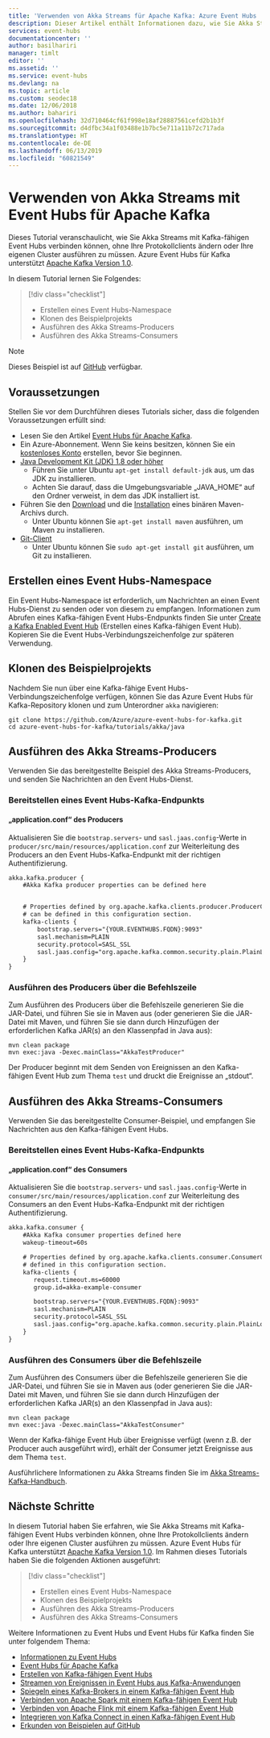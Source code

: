 ```yaml
---
title: 'Verwenden von Akka Streams für Apache Kafka: Azure Event Hubs | Microsoft-Dokumentation'
description: Dieser Artikel enthält Informationen dazu, wie Sie Akka Streams mit einem Apache Kafka-fähigen Azure Event Hub verbinden können.
services: event-hubs
documentationcenter: ''
author: basilhariri
manager: timlt
editor: ''
ms.assetid: ''
ms.service: event-hubs
ms.devlang: na
ms.topic: article
ms.custom: seodec18
ms.date: 12/06/2018
ms.author: bahariri
ms.openlocfilehash: 32d710464cf61f998e18af28887561cefd2b1b3f
ms.sourcegitcommit: d4dfbc34a1f03488e1b7bc5e711a11b72c717ada
ms.translationtype: HT
ms.contentlocale: de-DE
ms.lasthandoff: 06/13/2019
ms.locfileid: "60821549"
---
```

# <a name="using-akka-streams-with-event-hubs-for-apache-kafka"></a>Verwenden von Akka Streams mit Event Hubs für Apache Kafka
Dieses Tutorial veranschaulicht, wie Sie Akka Streams mit Kafka-fähigen Event Hubs verbinden können, ohne Ihre Protokollclients ändern oder Ihre eigenen Cluster ausführen zu müssen. Azure Event Hubs für Kafka unterstützt [Apache Kafka Version 1.0](https://kafka.apache.org/10/documentation.html).

In diesem Tutorial lernen Sie Folgendes:
> [!div class="checklist"]
> * Erstellen eines Event Hubs-Namespace
> * Klonen des Beispielprojekts
> * Ausführen des Akka Streams-Producers 
> * Ausführen des Akka Streams-Consumers

> [!NOTE]
> Dieses Beispiel ist auf [GitHub](https://github.com/Azure/azure-event-hubs-for-kafka/tree/master/tutorials/akka/java) verfügbar.

## <a name="prerequisites"></a>Voraussetzungen

Stellen Sie vor dem Durchführen dieses Tutorials sicher, dass die folgenden Voraussetzungen erfüllt sind:

* Lesen Sie den Artikel [Event Hubs für Apache Kafka](event-hubs-for-kafka-ecosystem-overview.md). 
* Ein Azure-Abonnement. Wenn Sie keins besitzen, können Sie ein [kostenloses Konto](https://azure.microsoft.com/free/?ref=microsoft.com&utm_source=microsoft.com&utm_medium=docs&utm_campaign=visualstudio) erstellen, bevor Sie beginnen.
* [Java Development Kit (JDK) 1.8 oder höher](https://aka.ms/azure-jdks)
    * Führen Sie unter Ubuntu `apt-get install default-jdk` aus, um das JDK zu installieren.
    * Achten Sie darauf, dass die Umgebungsvariable „JAVA_HOME“ auf den Ordner verweist, in dem das JDK installiert ist.
* Führen Sie den [Download](https://maven.apache.org/download.cgi) und die [Installation](https://maven.apache.org/install.html) eines binären Maven-Archivs durch.
    * Unter Ubuntu können Sie `apt-get install maven` ausführen, um Maven zu installieren.
* [Git-Client](https://www.git-scm.com/downloads)
    * Unter Ubuntu können Sie `sudo apt-get install git` ausführen, um Git zu installieren.

## <a name="create-an-event-hubs-namespace"></a>Erstellen eines Event Hubs-Namespace

Ein Event Hubs-Namespace ist erforderlich, um Nachrichten an einen Event Hubs-Dienst zu senden oder von diesem zu empfangen. Informationen zum Abrufen eines Kafka-fähigen Event Hubs-Endpunkts finden Sie unter [Create a Kafka Enabled Event Hub](event-hubs-create-kafka-enabled.md) (Erstellen eines Kafka-fähigen Event Hub). Kopieren Sie die Event Hubs-Verbindungszeichenfolge zur späteren Verwendung.

## <a name="clone-the-example-project"></a>Klonen des Beispielprojekts

Nachdem Sie nun über eine Kafka-fähige Event Hubs-Verbindungszeichenfolge verfügen, können Sie das Azure Event Hubs für Kafka-Repository klonen und zum Unterordner `akka` navigieren:

```shell
git clone https://github.com/Azure/azure-event-hubs-for-kafka.git
cd azure-event-hubs-for-kafka/tutorials/akka/java
```

## <a name="run-akka-streams-producer"></a>Ausführen des Akka Streams-Producers

Verwenden Sie das bereitgestellte Beispiel des Akka Streams-Producers, und senden Sie Nachrichten an den Event Hubs-Dienst.

### <a name="provide-an-event-hubs-kafka-endpoint"></a>Bereitstellen eines Event Hubs-Kafka-Endpunkts

#### <a name="producer-applicationconf"></a>„application.conf“ des Producers

Aktualisieren Sie die `bootstrap.servers`- und `sasl.jaas.config`-Werte in `producer/src/main/resources/application.conf` zur Weiterleitung des Producers an den Event Hubs-Kafka-Endpunkt mit der richtigen Authentifizierung.

```xml
akka.kafka.producer {
    #Akka Kafka producer properties can be defined here


    # Properties defined by org.apache.kafka.clients.producer.ProducerConfig
    # can be defined in this configuration section.
    kafka-clients {
        bootstrap.servers="{YOUR.EVENTHUBS.FQDN}:9093"
        sasl.mechanism=PLAIN
        security.protocol=SASL_SSL
        sasl.jaas.config="org.apache.kafka.common.security.plain.PlainLoginModule required username=\"$ConnectionString\" password=\"{YOUR.EVENTHUBS.CONNECTION.STRING}\";"
    }
}
```

### <a name="run-producer-from-the-command-line"></a>Ausführen des Producers über die Befehlszeile

Zum Ausführen des Producers über die Befehlszeile generieren Sie die JAR-Datei, und führen Sie sie in Maven aus (oder generieren Sie die JAR-Datei mit Maven, und führen Sie sie dann durch Hinzufügen der erforderlichen Kafka JAR(s) an den Klassenpfad in Java aus):

```shell
mvn clean package
mvn exec:java -Dexec.mainClass="AkkaTestProducer"
```

Der Producer beginnt mit dem Senden von Ereignissen an den Kafka-fähigen Event Hub zum Thema `test` und druckt die Ereignisse an „stdout“.

## <a name="run-akka-streams-consumer"></a>Ausführen des Akka Streams-Consumers

Verwenden Sie das bereitgestellte Consumer-Beispiel, und empfangen Sie Nachrichten aus den Kafka-fähigen Event Hubs.

### <a name="provide-an-event-hubs-kafka-endpoint"></a>Bereitstellen eines Event Hubs-Kafka-Endpunkts

#### <a name="consumer-applicationconf"></a>„application.conf“ des Consumers

Aktualisieren Sie die `bootstrap.servers`- und `sasl.jaas.config`-Werte in `consumer/src/main/resources/application.conf` zur Weiterleitung des Consumers an den Event Hubs-Kafka-Endpunkt mit der richtigen Authentifizierung.

```xml
akka.kafka.consumer {
    #Akka Kafka consumer properties defined here
    wakeup-timeout=60s

    # Properties defined by org.apache.kafka.clients.consumer.ConsumerConfig
    # defined in this configuration section.
    kafka-clients {
       request.timeout.ms=60000
       group.id=akka-example-consumer

       bootstrap.servers="{YOUR.EVENTHUBS.FQDN}:9093"
       sasl.mechanism=PLAIN
       security.protocol=SASL_SSL
       sasl.jaas.config="org.apache.kafka.common.security.plain.PlainLoginModule required username=\"$ConnectionString\" password=\"{YOUR.EVENTHUBS.CONNECTION.STRING}\";"
    }
}
```

### <a name="run-consumer-from-the-command-line"></a>Ausführen des Consumers über die Befehlszeile

Zum Ausführen des Consumers über die Befehlszeile generieren Sie die JAR-Datei, und führen Sie sie in Maven aus (oder generieren Sie die JAR-Datei mit Maven, und führen Sie sie dann durch Hinzufügen der erforderlichen Kafka JAR(s) an den Klassenpfad in Java aus):

```shell
mvn clean package
mvn exec:java -Dexec.mainClass="AkkaTestConsumer"
```

Wenn der Kafka-fähige Event Hub über Ereignisse verfügt (wenn z.B. der Producer auch ausgeführt wird), erhält der Consumer jetzt Ereignisse aus dem Thema `test`. 

Ausführlichere Informationen zu Akka Streams finden Sie im [Akka Streams-Kafka-Handbuch](https://doc.akka.io/docs/akka-stream-kafka/current/home.html).

## <a name="next-steps"></a>Nächste Schritte
In diesem Tutorial haben Sie erfahren, wie Sie Akka Streams mit Kafka-fähigen Event Hubs verbinden können, ohne Ihre Protokollclients ändern oder Ihre eigenen Cluster ausführen zu müssen. Azure Event Hubs für Kafka unterstützt [Apache Kafka Version 1.0](https://kafka.apache.org/10/documentation.html). Im Rahmen dieses Tutorials haben Sie die folgenden Aktionen ausgeführt: 

> [!div class="checklist"]
> * Erstellen eines Event Hubs-Namespace
> * Klonen des Beispielprojekts
> * Ausführen des Akka Streams-Producers 
> * Ausführen des Akka Streams-Consumers

Weitere Informationen zu Event Hubs und Event Hubs für Kafka finden Sie unter folgendem Thema:  

- [Informationen zu Event Hubs](event-hubs-what-is-event-hubs.md)
- [Event Hubs für Apache Kafka](event-hubs-for-kafka-ecosystem-overview.md)
- [Erstellen von Kafka-fähigen Event Hubs](event-hubs-create-kafka-enabled.md)
- [Streamen von Ereignissen in Event Hubs aus Kafka-Anwendungen](event-hubs-quickstart-kafka-enabled-event-hubs.md)
- [Spiegeln eines Kafka-Brokers in einem Kafka-fähigen Event Hub](event-hubs-kafka-mirror-maker-tutorial.md)
- [Verbinden von Apache Spark mit einem Kafka-fähigen Event Hub](event-hubs-kafka-spark-tutorial.md)
- [Verbinden von Apache Flink mit einem Kafka-fähigen Event Hub](event-hubs-kafka-flink-tutorial.md)
- [Integrieren von Kafka Connect in einen Kafka-fähigen Event Hub](event-hubs-kafka-connect-tutorial.md)
- [Erkunden von Beispielen auf GitHub](https://github.com/Azure/azure-event-hubs-for-kafka)
